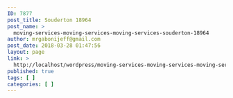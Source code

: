 ```yaml
---
ID: 7877
post_title: Souderton 18964
post_name: >
  moving-services-moving-services-moving-services-souderton-18964
author: mrgabonijeff@gmail.com
post_date: 2018-03-28 01:47:56
layout: page
link: >
  http://localhost/wordpress/moving-services-moving-services-moving-services-souderton-18964/
published: true
tags: [ ]
categories: [ ]
---
```

